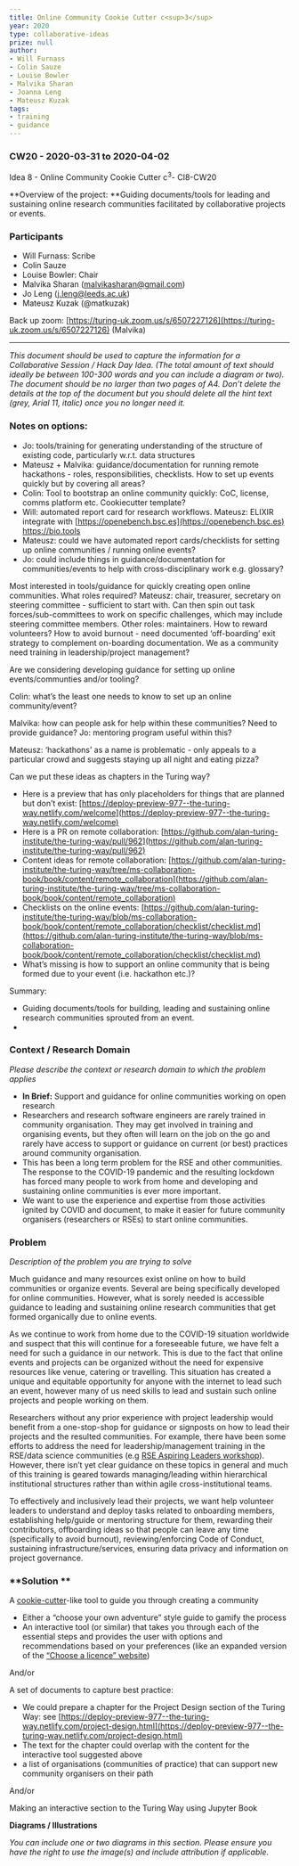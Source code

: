 ```yaml
---
title: Online Community Cookie Cutter c<sup>3</sup>
year: 2020
type: collaborative-ideas
prize: null
author:
- Will Furnass
- Colin Sauze
- Louise Bowler
- Malvika Sharan
- Joanna Leng
- Mateusz Kuzak
tags:
- training
- guidance
---
```


### CW20 - 2020-03-31 to 2020-04-02

Idea 8 - Online Community Cookie Cutter c<sup>3</sup>- CI8-CW20

**Overview of the project: **Guiding documents/tools for leading and sustaining online research communities facilitated by collaborative projects or events.


### **Participants**

*   Will Furnass: Scribe
*   Colin Sauze
*   Louise Bowler: Chair
*   Malvika Sharan (malvikasharan@gmail.com)
*   Jo Leng (j.leng@leeds.ac.uk)
*   Mateusz Kuzak (@matkuzak)

Back up zoom: [https://turing-uk.zoom.us/s/6507227126](https://turing-uk.zoom.us/s/6507227126) (Malvika)



---


_This document should be used to capture the information for a Collaborative Session / Hack Day Idea. (The total amount of text should ideally be between 100-300 words and you can include a diagram or two). The document should be no larger than two pages of A4. Don’t delete the details at the top of the document but you should delete all the hint text (grey, Arial 11, italic) once you no longer need it._


### Notes on options:

*   Jo: tools/training for generating understanding of the structure of existing code, particularly w.r.t. data structures
*   Mateusz + Malvika: guidance/documentation for running remote hackathons - roles, responsibilities, checklists.  How to set up events quickly but by covering all areas?
*   Colin: Tool to bootstrap an online community quickly: CoC, license, comms platform etc.  Cookiecutter template?
*   Will: automated report card for research workflows.  Mateusz: ELIXIR integrate with [https://openebench.bsc.es](https://openebench.bsc.es) https://bio.tools
*   Mateusz: could we have automated report cards/checklists for setting up online communities / running online events?
*   Jo: could include things in guidance/documentation for communities/events to help with cross-disciplinary work e.g. glossary?   

Most interested in tools/guidance for quickly creating open online communities.  What roles required?  Mateusz: chair, treasurer, secretary on steering committee - sufficient to start with.  Can then spin out task forces/sub-committees to work on specific challenges, which may include steering committee members.  Other roles: maintainers.  How to reward volunteers?  How to avoid burnout - need documented ‘off-boarding’ exit strategy to complement on-boarding documentation.  We as a community need training in leadership/project management?  

Are we considering developing guidance for setting up online events/communties and/or tooling?

Colin: what’s the least one needs to know to set up an online community/event?

Malvika: how can people ask for help within these communities?  Need to provide guidance?  Jo: mentoring program useful within this?

Mateusz: ‘hackathons’ as a name is problematic - only appeals to a particular crowd and suggests staying up all night and eating pizza?  

Can we put these ideas as chapters in the Turing way?



*   Here is a preview that has only placeholders for things that are planned but don’t exist: [https://deploy-preview-977--the-turing-way.netlify.com/welcome](https://deploy-preview-977--the-turing-way.netlify.com/welcome)
*   Here is a PR on remote collaboration: [https://github.com/alan-turing-institute/the-turing-way/pull/962](https://github.com/alan-turing-institute/the-turing-way/pull/962)
*   Content ideas for remote collaboration: [https://github.com/alan-turing-institute/the-turing-way/tree/ms-collaboration-book/book/content/remote_collaboration](https://github.com/alan-turing-institute/the-turing-way/tree/ms-collaboration-book/book/content/remote_collaboration) 
*   Checklists on the online events: [https://github.com/alan-turing-institute/the-turing-way/blob/ms-collaboration-book/book/content/remote_collaboration/checklist/checklist.md](https://github.com/alan-turing-institute/the-turing-way/blob/ms-collaboration-book/book/content/remote_collaboration/checklist/checklist.md) 
*   What’s missing is how to support an online community that is being formed due to your event (i.e. hackathon etc.)?

Summary:



*   Guiding documents/tools for building, leading and sustaining online research communities sprouted from an event.
*   


### **Context / Research Domain**

_Please describe the context or research domain to which the problem applies_



*   **In Brief:** Support and guidance for online communities working on open research
*   Researchers and research software engineers are rarely trained in community organisation. They may get involved in training and organising events, but they often will learn on the job on the go and rarely have access to support or guidance on current  (or best) practices around community organisation.
*   This has been a long term problem for the RSE and other communities. The response to the COVID-19 pandemic and the resulting lockdown has forced many people to work from home and developing and sustaining online communities is ever more important.
*   We want to use the experience and expertise from those activities ignited by COVID and document, to make it easier for future community organisers (researchers or RSEs) to start online communities.


### **Problem**

_Description of the problem you are trying to solve_

Much guidance and many resources exist online on how to build communities or organize events. Several are being specifically developed for online communities. However, what is sorely needed is accessible guidance to leading and sustaining online research communities that get formed organically due to online events.

As we continue to work from home due to the COVID-19 situation worldwide and suspect that this will continue for a foreseeable future, we have felt a need for such a guidance in our network. This is due to the fact that online events and projects can be organized without the need for expensive resources like venue, catering or travelling. This situation has created a unique and equitable opportunity for anyone with the internet to lead such an event, however many of us need skills to lead and sustain such online projects and people working on them.

Researchers without any prior experience with project leadership would benefit from a one-stop-shop for guidance or signposts on how to lead their projects and the resulted communities. For example, there have been some efforts to address the need for leadership/management training in the RSE/data science communities (e.g [RSE Aspiring Leaders workshop](https://rse.ac.uk/aspiring-rse-leaders-workshop-1st-2nd-may-2019/)). However, there isn’t yet clear guidance on these topics in general and much of this training is geared towards managing/leading within hierarchical institutional structures rather than within agile cross-institutional teams.

To effectively and inclusively lead their projects, we want help volunteer leaders to understand and deploy tasks related to onboarding members, establishing help/guide or mentoring structure for them, rewarding their contributors, offboarding ideas so that people can leave any time (specifically to avoid burnout), reviewing/enforcing Code of Conduct, sustaining infrastructure/services, ensuring data privacy and information on project governance.


### **Solution       **

A [cookie-cutter](https://cookiecutter.readthedocs.io/en/1.7.0/)-like tool to guide you through creating a community



*   Either a “choose your own adventure” style guide to gamify the process
*   An interactive tool (or similar) that takes you through each of the essential steps and provides the user with options and recommendations based on your preferences (like an expanded version of the [“Choose a licence” website](https://choosealicense.com/))

And/or

A set of documents to capture best practice:



*   We could prepare a chapter for the Project Design section of the Turing Way: see [https://deploy-preview-977--the-turing-way.netlify.com/project-design.html](https://deploy-preview-977--the-turing-way.netlify.com/project-design.html)
*   The text for the chapter could overlap with the content for the interactive tool suggested above
*   a list of organisations (communities of practice) that can support new community organisers on their path

And/or

Making an interactive section to the Turing Way using Jupyter Book

**Diagrams / Illustrations**

_You can include one or two diagrams in this section. Please ensure you have the right to use the image(s) and include attribution if applicable._
